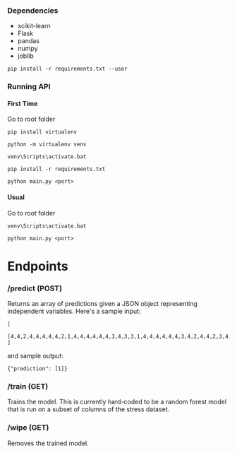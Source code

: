 
### Dependencies
- scikit-learn
- Flask
- pandas
- numpy
- joblib

```
pip install -r requirements.txt --user
```

### Running API

#### First Time
Go to root folder 

```
pip install virtualenv
```

```
python -m virtualenv venv 
```

```
venv\Scripts\activate.bat
```

```
pip install -r requirements.txt
```

```
python main.py <port>
```

#### Usual
Go to root folder 

```
venv\Scripts\activate.bat 
```

```
python main.py <port>
```

# Endpoints
### /predict (POST)
Returns an array of predictions given a JSON object representing independent variables. Here's a sample input:
```
[
    [4,4,2,4,4,4,4,4,2,1,4,4,4,4,4,4,3,4,3,3,1,4,4,4,4,4,4,3,4,2,4,4,2,3,4,4,1,2,4,3,4,4,2,3,2,2,16,12,1,10,2,1,2]
]
```

and sample output:
```
{"prediction": [1]}
```


### /train (GET)
Trains the model. This is currently hard-coded to be a random forest model that is run on a subset of columns of the stress dataset.

### /wipe (GET)
Removes the trained model.

